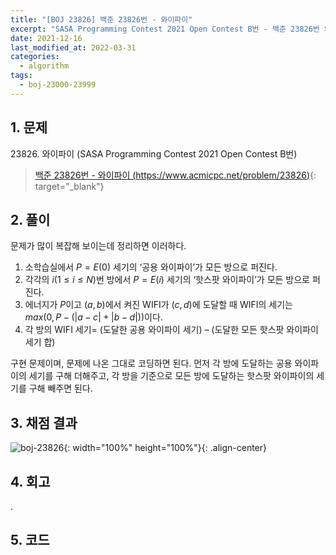 ```yaml
---
title: "[BOJ 23826] 백준 23826번 - 와이파이"
excerpt: "SASA Programming Contest 2021 Open Contest B번 - 백준 23826번 와이파이 풀이"
date: 2021-12-16
last_modified_at: 2022-03-31
categories:
  - algorithm
tags:
  - boj-23000-23999
---
```


## 1. 문제
$23826$. 와이파이 (SASA Programming Contest 2021 Open Contest B번)

> [백준 23826번 - 와이파이 (https://www.acmicpc.net/problem/23826)](https://www.acmicpc.net/problem/23826){: target="_blank"}

## 2. 풀이

문제가 많이 복잡해 보이는데 정리하면 이러하다.

1.	소학습실에서 $P=E(0)$ 세기의 ‘공용 와이파이’가 모든 방으로 퍼진다.
1.	각각의 $i(1\leq i\leq N)$번 방에서 $P=E(i)$ 세기의 ‘핫스팟 와이파이’가 모든 방으로 퍼진다.
1.	에너지가 $P$이고 $(a,b)$에서 켜진 WIFI가 $(c,d)$에 도달할 때 WIFI의 세기는 $max(0, P-(|a-c|+|b-d|))$이다.
1.	각 방의 WIFI 세기= (도달한 공용 와이파이 세기) – (도달한 모든 핫스팟 와이파이 세기 합)

구현 문제이며, 문제에 나온 그대로 코딩하면 된다. 먼저 각 방에 도달하는 공용 와이파이의 세기를 구해 더해주고, 각 방을 기준으로 모든 방에 도달하는 핫스팟 와이파이의 세기를 구해 빼주면 된다. 

## 3. 채점 결과

![boj-23826](https://user-images.githubusercontent.com/30232837/160951845-a0523f10-c94c-43b6-902d-fab4ce2577dd.png "boj-23826"){: width="100%" height="100%"}{: .align-center}

## 4. 회고

.

## 5. 코드

<script src="https://gist.github.com/BurningFalls/79ba3ca7982c099c440610e27baa891c.js"></script>